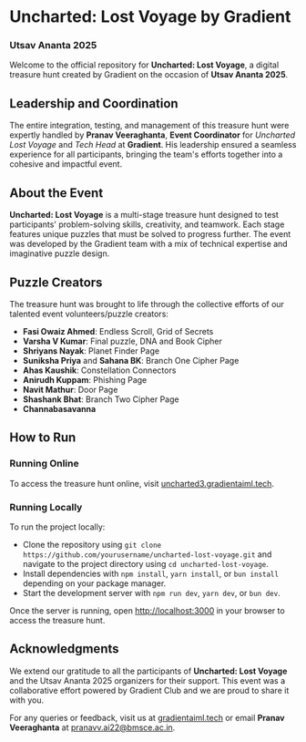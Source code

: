 # Uncharted: Lost Voyage by Gradient  
### Utsav Ananta 2025  

Welcome to the official repository for **Uncharted: Lost Voyage**, a digital treasure hunt created by Gradient on the occasion of **Utsav Ananta 2025**.  

## Leadership and Coordination  
The entire integration, testing, and management of this treasure hunt were expertly handled by **Pranav Veeraghanta**, **Event Coordinator** for _Uncharted Lost Voyage_ and _Tech Head_ at **Gradient**. His leadership ensured a seamless experience for all participants, bringing the team's efforts together into a cohesive and impactful event.  

## About the Event  
**Uncharted: Lost Voyage** is a multi-stage treasure hunt designed to test participants' problem-solving skills, creativity, and teamwork. Each stage features unique puzzles that must be solved to progress further. The event was developed by the Gradient team with a mix 
of technical expertise and imaginative puzzle design.  

## Puzzle Creators  
The treasure hunt was brought to life through the collective efforts of our talented event volunteers/puzzle creators:  
- **Fasi Owaiz Ahmed**: Endless Scroll, Grid of Secrets  
- **Varsha V Kumar**: Final puzzle, DNA and Book Cipher  
- **Shriyans Nayak**: Planet Finder Page  
- **Suniksha Priya** and **Sahana BK**: Branch One Cipher Page  
- **Ahas Kaushik**: Constellation Connectors  
- **Anirudh Kuppam**: Phishing Page  
- **Navit Mathur**: Door Page  
- **Shashank Bhat**: Branch Two Cipher Page  
- **Channabasavanna**  

## How to Run  

### Running Online  
To access the treasure hunt online, visit [uncharted3.gradientaiml.tech](http://uncharted3.gradientaiml.tech).  

### Running Locally  
To run the project locally:  
- Clone the repository using `git clone https://github.com/yourusername/uncharted-lost-voyage.git` and navigate to the project directory using `cd uncharted-lost-voyage`.  
- Install dependencies with `npm install`, `yarn install`, or `bun install` depending on your package manager.  
- Start the development server with `npm run dev`, `yarn dev`, or `bun dev`.  

Once the server is running, open [http://localhost:3000](http://localhost:3000) in your browser to access the treasure hunt.  

## Acknowledgments  
We extend our gratitude to all the participants of **Uncharted: Lost Voyage** and the Utsav Ananta 2025 organizers for their support. This event was a collaborative effort powered by Gradient Club and we are proud to share it with you.  

For any queries or feedback, visit us at [gradientaiml.tech](https://gradientaiml.tech) or email **Pranav Veeraghanta** at [pranavv.ai22@bmsce.ac.in](mailto:pranavv.ai22@bmsce.ac.in).

